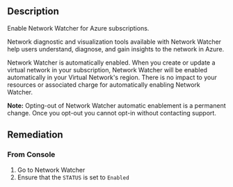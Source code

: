 ## Description

Enable Network Watcher for Azure subscriptions.

Network diagnostic and visualization tools available with Network Watcher help users understand, diagnose, and gain insights to the network in Azure.

Network Watcher is automatically enabled. When you create or update a virtual network in your subscription, Network Watcher will be enabled automatically in your Virtual Network's region. There is no impact to your resources or associated charge for automatically enabling Network Watcher.

**Note:** Opting-out of Network Watcher automatic enablement is a permanent change. Once you opt-out you cannot opt-in without contacting support.

## Remediation

### From Console

  1. Go to Network Watcher
  2. Ensure that the `STATUS` is set to `Enabled`
